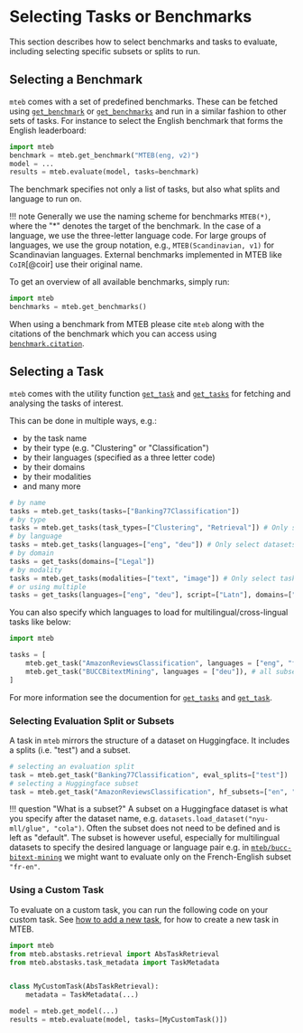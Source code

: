 # Selecting Tasks or Benchmarks

This section describes how to select benchmarks and tasks to evaluate, including selecting specific subsets or splits to run.

## Selecting a Benchmark

`mteb` comes with a set of predefined benchmarks. These can be fetched using [`get_benchmark`](../api/benchmark.md#mteb.get_benchmark) or [`get_benchmarks`](../api/benchmark.md#mteb.get_benchmarks) and run in a similar fashion to other sets of tasks.
For instance to select the English benchmark that forms the English leaderboard:

```python
import mteb
benchmark = mteb.get_benchmark("MTEB(eng, v2)")
model = ...
results = mteb.evaluate(model, tasks=benchmark)
```

The benchmark specifies not only a list of tasks, but also what splits and language to run on.

!!! note
    Generally we use the naming scheme for benchmarks `MTEB(*)`, where the "*" denotes the target of the benchmark.
    In the case of a language, we use the three-letter language code.
    For large groups of languages, we use the group notation, e.g., `MTEB(Scandinavian, v1)` for Scandinavian languages.
    External benchmarks implemented in MTEB like `CoIR`[@coir] use their original name.

To get an overview of all available benchmarks, simply run:

```python
import mteb
benchmarks = mteb.get_benchmarks()
```

When using a benchmark from MTEB please cite `mteb` along with the citations of the benchmark which you can access using [`benchmark.citation`](../api/benchmark.md#mteb.Benchmark).

## Selecting a Task

`mteb` comes with the utility function [`get_task`](../api/task.md#mteb.get_task) and [`get_tasks`](../api/task.md#mteb.get_tasks) for fetching and analysing the tasks of interest.

This can be done in multiple ways, e.g.:

* by the task name
* by their type (e.g. "Clustering" or "Classification")
* by their languages (specified as a three letter code)
* by their domains
* by their modalities
* and many more

```python
# by name
tasks = mteb.get_tasks(tasks=["Banking77Classification"])
# by type
tasks = mteb.get_tasks(task_types=["Clustering", "Retrieval"]) # Only select clustering and retrieval tasks
# by language
tasks = mteb.get_tasks(languages=["eng", "deu"]) # Only select datasets which contain "eng" or "deu" (iso 639-3 codes)
# by domain
tasks = get_tasks(domains=["Legal"])
# by modality
tasks = mteb.get_tasks(modalities=["text", "image"]) # Only select tasks with text or image modalities
# or using multiple
tasks = get_tasks(languages=["eng", "deu"], script=["Latn"], domains=["Legal"])
```


You can also specify which languages to load for multilingual/cross-lingual tasks like below:

```python
import mteb

tasks = [
    mteb.get_task("AmazonReviewsClassification", languages = ["eng", "fra"]),
    mteb.get_task("BUCCBitextMining", languages = ["deu"]), # all subsets containing "deu"
]
```
For more information see the documention for [`get_tasks`](../api/task.md#mteb.get_tasks) and [`get_task`](../api/task.md#mteb.get_task).

### Selecting Evaluation Split or Subsets
A task in `mteb` mirrors the structure of a dataset on Huggingface. It includes a splits (i.e. "test") and a subset.

```python
# selecting an evaluation split
task = mteb.get_task("Banking77Classification", eval_splits=["test"])
# selecting a Huggingface subset
task = mteb.get_task("AmazonReviewsClassification", hf_subsets=["en", "fr"])
```

!!! question "What is a subset?"
    A subset on a Huggingface dataset is what you specify after the dataset name, e.g. `datasets.load_dataset("nyu-mll/glue", "cola")`.
    Often the subset does not need to be defined and is left as "default". The subset is however useful, especially for multilingual datasets to specify the
    desired language or language pair e.g. in [`mteb/bucc-bitext-mining`](https://huggingface.co/datasets/mteb/bucc-bitext-mining) we might want to evaluate only on the French-English subset `"fr-en"`.


### Using a Custom Task

To evaluate on a custom task, you can run the following code on your custom task.
See [how to add a new task](https://github.com/embeddings-benchmark/mteb/blob/main/docs/adding_a_dataset.md), for how to create a new task in MTEB.


```python
import mteb
from mteb.abstasks.retrieval import AbsTaskRetrieval
from mteb.abstasks.task_metadata import TaskMetadata


class MyCustomTask(AbsTaskRetrieval):
    metadata = TaskMetadata(...)

model = mteb.get_model(...)
results = mteb.evaluate(model, tasks=[MyCustomTask()])
```
